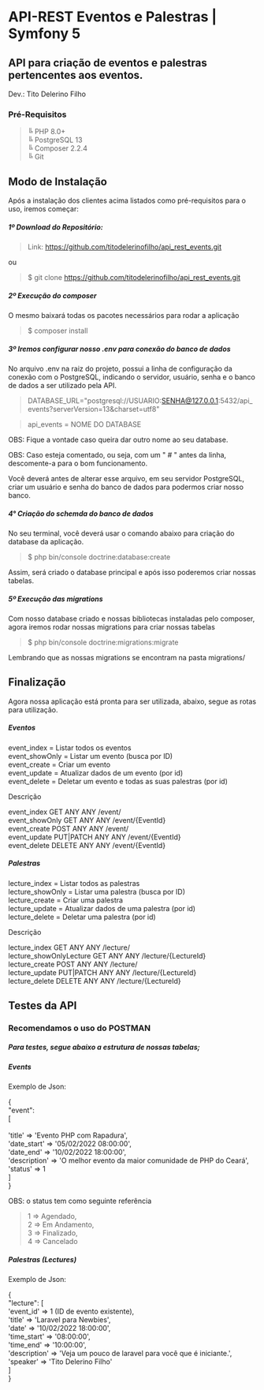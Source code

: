 # API-REST Eventos e Palestras | Symfony 5

## API para criação de eventos e palestras pertencentes aos eventos.

Dev.: Tito Delerino Filho

### Pré-Requisitos

> ╚ PHP 8.0+<br>
> ╚ PostgreSQL 13<br>
> ╚ Composer 2.2.4<br>
> ╚ Git<br>

## Modo de Instalação

Após a instalação dos clientes acima listados como pré-requisitos para o uso, iremos começar:

##### 1º Download do Repositório:

> Link: https://github.com/titodelerinofilho/api_rest_events.git

ou

> $ git clone https://github.com/titodelerinofilho/api_rest_events.git

##### 2º Execução do composer

O mesmo baixará todas os pacotes necessários para rodar a aplicação

> $ composer install

##### 3º Iremos configurar nosso .env para conexão do banco de dados

No arquivo .env na raiz do projeto, possui a linha de configuração da conexão com o PostgreSQL, indicando o servidor, usuário, senha e o banco de dados a ser utilizado pela API.

> DATABASE_URL="postgresql://USUARIO:SENHA@127.0.0.1:5432/api_events?serverVersion=13&charset=utf8"

> api_events = NOME DO DATABASE

OBS: Fique a vontade caso queira dar outro nome ao seu database.

OBS: Caso esteja comentado, ou seja, com um " # " antes da linha, descomente-a para o bom funcionamento.

Você deverá antes de alterar esse arquivo, em seu servidor PostgreSQL, criar um usuário e senha do banco de dados para podermos criar nosso banco.

##### 4° Criação do schemda do banco de dados

No seu terminal, você deverá usar o comando abaixo para criação do database da aplicação.

> $ php bin/console doctrine:database:create

Assim, será criado o database principal e após isso poderemos criar nossas tabelas.

##### 5º Execução das migrations

Com nosso database criado e nossas bibliotecas instaladas pelo composer, agora iremos rodar nossas migrations para criar nossas tabelas

> $ php bin/console doctrine:migrations:migrate

Lembrando que as nossas migrations se encontram na pasta migrations/

## Finalização

Agora nossa aplicação está pronta para ser utilizada, abaixo, segue as rotas para utilização.

##### Eventos

event_index = Listar todos os eventos<br>
event_showOnly = Listar um evento (busca por ID)<br>
event_create = Criar um evento<br>
event_update = Atualizar dados de um evento (por id)<br>
event_delete = Deletar um evento e todas as suas palestras (por id)<br>

Descrição

event_index GET ANY ANY /event/<br>
event_showOnly GET ANY ANY /event/{EventId}<br>
event_create POST ANY ANY /event/<br>
event_update PUT|PATCH ANY ANY /event/{EventId}<br>
event_delete DELETE ANY ANY /event/{EventId}<br>

##### Palestras

lecture_index = Listar todos as palestras<br>
lecture_showOnly = Listar uma palestra (busca por ID)<br>
lecture_create = Criar uma palestra<br>
lecture_update = Atualizar dados de uma palestra (por id)<br>
lecture_delete = Deletar uma palestra (por id)<br>

Descrição

lecture_index GET ANY ANY /lecture/<br>
lecture_showOnlyLecture GET ANY ANY /lecture/{LectureId}<br>
lecture_create POST ANY ANY /lecture/<br>
lecture_update PUT|PATCH ANY ANY /lecture/{LectureId}<br>
lecture_delete DELETE ANY ANY /lecture/{LectureId}<br>

## Testes da API

### Recomendamos o uso do POSTMAN

##### Para testes, segue abaixo a estrutura de nossas tabelas;

##### Events

Exemplo de Json:

{<br>
"event":<br>
[<br><br>
'title' => 'Evento PHP com Rapadura',<br>
'date_start' => '05/02/2022 08:00:00',<br>
'date_end' => '10/02/2022 18:00:00',<br>
'description' => 'O melhor evento da maior comunidade de PHP do Ceará',<br>
'status' => 1<br>
]<br>
}<br>

OBS: o status tem como seguinte referência

> 1 => Agendado,<br>
> 2 => Em Andamento,<br>
> 3 => Finalizado,<br>
> 4 => Cancelado<br>

##### Palestras (Lectures)

Exemplo de Json:

{<br>
"lecture":
[<br>
'event_id' => 1 (ID de evento existente),<br>
'title' => 'Laravel para Newbies',<br>
'date' => '10/02/2022 18:00:00',<br>
'time_start' => '08:00:00',<br>
'time_end' => '10:00:00',<br>
'description' => 'Veja um pouco de laravel para você que é iniciante.',<br>
'speaker' => 'Tito Delerino Filho'<br>
]<br>
}<br>
